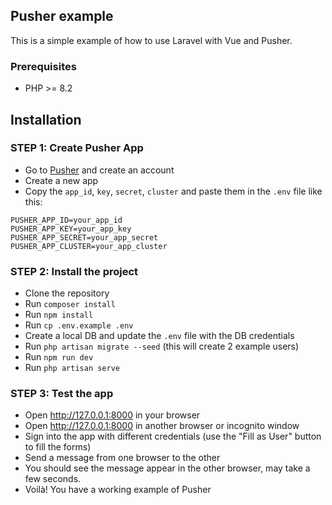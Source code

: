 ## Pusher example

This is a simple example of how to use Laravel with Vue and Pusher.

### Prerequisites
- PHP >= 8.2

## Installation

### STEP 1: Create Pusher App
- Go to [Pusher](https://pusher.com/) and create an account
- Create a new app
- Copy the `app_id`, `key`, `secret`, `cluster` and paste them in the `.env` file like this:
```
PUSHER_APP_ID=your_app_id
PUSHER_APP_KEY=your_app_key
PUSHER_APP_SECRET=your_app_secret
PUSHER_APP_CLUSTER=your_app_cluster
```

### STEP 2: Install the project
- Clone the repository
- Run `composer install`
- Run `npm install`
- Run `cp .env.example .env`
- Create a local DB and update the `.env` file with the DB credentials
- Run `php artisan migrate --seed` (this will create 2 example users)
- Run `npm run dev`
- Run `php artisan serve`

### STEP 3: Test the app
- Open http://127.0.0.1:8000 in your browser
- Open http://127.0.0.1:8000 in another browser or incognito window
- Sign into the app with different credentials (use the "Fill as User" button to fill the forms)
- Send a message from one browser to the other
- You should see the message appear in the other browser, may take a few seconds.
- Voilà! You have a working example of Pusher
